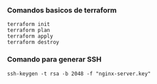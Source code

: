 ### Comandos basicos de terraform

```
terraform init
terraform plan
terraform apply
terraform destroy
```

### Comando para generar SSH

`ssh-keygen -t rsa -b 2048 -f "nginx-server.key"`
